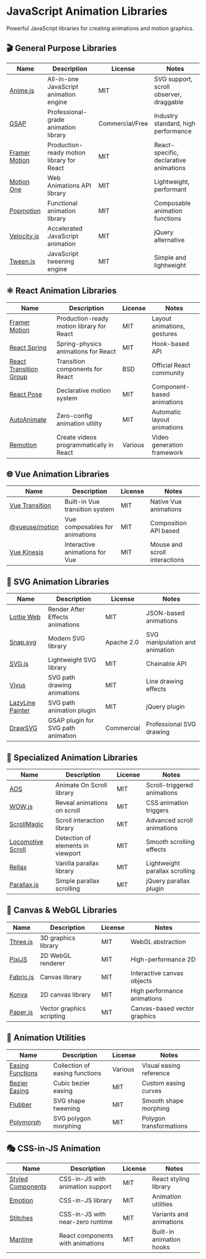 # JavaScript Animation Libraries

Powerful JavaScript libraries for creating animations and motion graphics.

## 🎬 General Purpose Libraries

| Name | Description | License | Notes |
|------|-------------|---------|-------|
| [Anime.js](https://animejs.com) | All-in-one JavaScript animation engine | MIT | SVG support, scroll observer, draggable |
| [GSAP](https://greensock.com/gsap) | Professional-grade animation library | Commercial/Free | Industry standard, high performance |
| [Framer Motion](https://framer.com/motion) | Production-ready motion library for React | MIT | React-specific, declarative animations |
| [Motion One](https://motion.dev) | Web Animations API library | MIT | Lightweight, performant |
| [Popmotion](https://popmotion.io) | Functional animation library | MIT | Composable animation functions |
| [Velocity.js](http://velocityjs.org) | Accelerated JavaScript animation | MIT | jQuery alternative |
| [Tween.js](https://github.com/tweenjs/tween.js) | JavaScript tweening engine | MIT | Simple and lightweight |

## ⚛️ React Animation Libraries

| Name | Description | License | Notes |
|------|-------------|---------|-------|
| [Framer Motion](https://framer.com/motion) | Production-ready motion library for React | MIT | Layout animations, gestures |
| [React Spring](https://react-spring.dev) | Spring-physics animations for React | MIT | Hook-based API |
| [React Transition Group](https://reactcommunity.org/react-transition-group) | Transition components for React | BSD | Official React community |
| [React Pose](https://popmotion.io/pose) | Declarative motion system | MIT | Component-based animations |
| [AutoAnimate](https://auto-animate.formkit.com) | Zero-config animation utility | MIT | Automatic layout animations |
| [Remotion](https://remotion.dev) | Create videos programmatically in React | Various | Video generation framework |

## 🌐 Vue Animation Libraries

| Name | Description | License | Notes |
|------|-------------|---------|-------|
| [Vue Transition](https://vuejs.org/guide/built-ins/transition.html) | Built-in Vue transition system | MIT | Native Vue animations |
| [@vueuse/motion](https://motion.vueuse.org) | Vue composables for animations | MIT | Composition API based |
| [Vue Kinesis](https://aminerman.com/kinesis) | Interactive animations for Vue | MIT | Mouse and scroll interactions |

## 📐 SVG Animation Libraries

| Name | Description | License | Notes |
|------|-------------|---------|-------|
| [Lottie Web](https://airbnb.io/lottie) | Render After Effects animations | MIT | JSON-based animations |
| [Snap.svg](http://snapsvg.io) | Modern SVG library | Apache 2.0 | SVG manipulation and animation |
| [SVG.js](https://svgjs.dev) | Lightweight SVG library | MIT | Chainable API |
| [Vivus](https://maxwellito.github.io/vivus) | SVG path drawing animations | MIT | Line drawing effects |
| [LazyLine Painter](https://lazylinepainter.info) | SVG path animation plugin | MIT | jQuery plugin |
| [DrawSVG](https://greensock.com/drawsvg) | GSAP plugin for SVG path animation | Commercial | Professional SVG drawing |

## 🎯 Specialized Animation Libraries

| Name | Description | License | Notes |
|------|-------------|---------|-------|
| [AOS](https://michalsnik.github.io/aos) | Animate On Scroll library | MIT | Scroll-triggered animations |
| [WOW.js](https://wowjs.uk) | Reveal animations on scroll | MIT | CSS animation triggers |
| [ScrollMagic](https://scrollmagic.io) | Scroll interaction library | MIT | Advanced scroll animations |
| [Locomotive Scroll](https://github.com/locomotivemtl/locomotive-scroll) | Detection of elements in viewport | MIT | Smooth scrolling effects |
| [Rellax](https://dixonandmoe.com/rellax) | Vanilla parallax library | MIT | Lightweight parallax scrolling |
| [Parallax.js](https://pixelcog.github.io/parallax.js) | Simple parallax scrolling | MIT | jQuery parallax plugin |

## 🎨 Canvas & WebGL Libraries

| Name | Description | License | Notes |
|------|-------------|---------|-------|
| [Three.js](https://threejs.org) | 3D graphics library | MIT | WebGL abstraction |
| [PixiJS](https://pixijs.com) | 2D WebGL renderer | MIT | High-performance 2D |
| [Fabric.js](http://fabricjs.com) | Canvas library | MIT | Interactive canvas objects |
| [Konva](https://konvajs.org) | 2D canvas library | MIT | High performance animations |
| [Paper.js](http://paperjs.org) | Vector graphics scripting | MIT | Canvas-based vector graphics |

## 🔧 Animation Utilities

| Name | Description | License | Notes |
|------|-------------|---------|-------|
| [Easing Functions](https://easings.net) | Collection of easing functions | Various | Visual easing reference |
| [Bezier Easing](https://github.com/gre/bezier-easing) | Cubic bezier easing | MIT | Custom easing curves |
| [Flubber](https://github.com/veltman/flubber) | SVG shape tweening | MIT | Smooth shape morphing |
| [Polymorph](https://github.com/notoriousb1t/polymorph) | SVG polygon morphing | MIT | Polygon transformations |

## 🎭 CSS-in-JS Animation

| Name | Description | License | Notes |
|------|-------------|---------|-------|
| [Styled Components](https://styled-components.com) | CSS-in-JS with animation support | MIT | React styling library |
| [Emotion](https://emotion.sh) | CSS-in-JS library | MIT | Animation utilities |
| [Stitches](https://stitches.dev) | CSS-in-JS with near-zero runtime | MIT | Variants and animations |
| [Mantine](https://mantine.dev) | React components with animations | MIT | Built-in animation hooks | 
